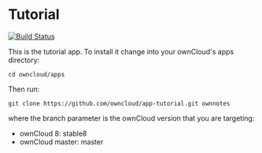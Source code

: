 # Tutorial

[![Build Status](https://travis-ci.org/owncloud/news.svg?branch=master)](https://travis-ci.org/owncloud/app-tutorial)

This is the tutorial app. To install it change into your ownCloud's apps directory:

    cd owncloud/apps

Then run:

    git clone https://github.com/owncloud/app-tutorial.git ownnotes

where the branch parameter is the ownCloud version that you are targeting:

* ownCloud 8: stable8
* ownCloud master: master
